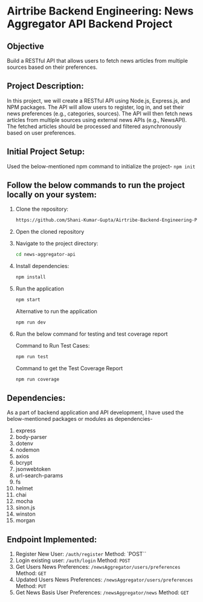 # Airtribe Backend Engineering: News Aggregator API Backend Project
## Objective
Build a RESTful API that allows users to fetch news articles from multiple sources based on their preferences.

## Project Description:

In this project, we will create a RESTful API using Node.js, Express.js, and NPM packages. The API will allow users to register, log in, and set their news preferences (e.g., categories, sources). The API will then fetch news articles from multiple sources using external news APIs (e.g., NewsAPI). The fetched articles should be processed and filtered asynchronously based on user preferences.

## Initial Project Setup:

Used the below-mentioned npm command to initialize the project-
`npm init`

## Follow the below commands to run the project locally on your system:

1. Clone the repository:

   ```bash
   https://github.com/Shani-Kumar-Gupta/Airtribe-Backend-Engineering-Projects.git
   ```
2. Open the cloned repository

2. Navigate to the project directory:

   ```bash
   cd news-aggregator-api
   ```

3. Install dependencies:

   ```bash
   npm install
   ```

4. Run the application

   ```bash
   npm start
   ```
   Alternative to run the application
   ```bash
   npm run dev
   ```

5. Run the below command for testing and test coverage report

   Command to Run Test Cases:
   ```bash
   npm run test
   ```
   Command to get the Test Coverage Report
   ```bash
   npm run coverage
   ```

## Dependencies:

As a part of backend application and API development, I have used the below-mentioned packages or modules as dependencies-
1. express
2. body-parser
3. dotenv
4. nodemon
5. axios
6. bcrypt
7. jsonwebtoken
8. url-search-params
9. fs
10. helmet
11. chai
12. mocha
13. sinon.js
14. winston
15. morgan    

## Endpoint Implemented:

1. Register New User: `/auth/register` Method: `POST``
2. Login existing user: `/auth/login` Method: `POST`
3. Get Users News Preferences: `/newsAggregator/users/preferences` Method: `GET`
4. Updated Users News Preferences: `/newsAggregator/users/preferences` Method: `PUT`
5. Get News Basis User Preferences: `/newsAggregator/news` Method: `GET`
